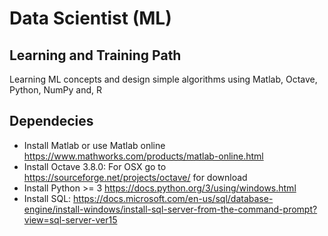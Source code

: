 # Data Scientist (ML)
## Learning and Training Path

Learning ML concepts and 
design simple algorithms using Matlab, Octave, Python, NumPy and, R

## Dependecies
- Install Matlab or use Matlab online https://www.mathworks.com/products/matlab-online.html
- Install Octave 3.8.0: For OSX go to https://sourceforge.net/projects/octave/ for download
- Install Python >= 3 https://docs.python.org/3/using/windows.html
- Install SQL: https://docs.microsoft.com/en-us/sql/database-engine/install-windows/install-sql-server-from-the-command-prompt?view=sql-server-ver15



